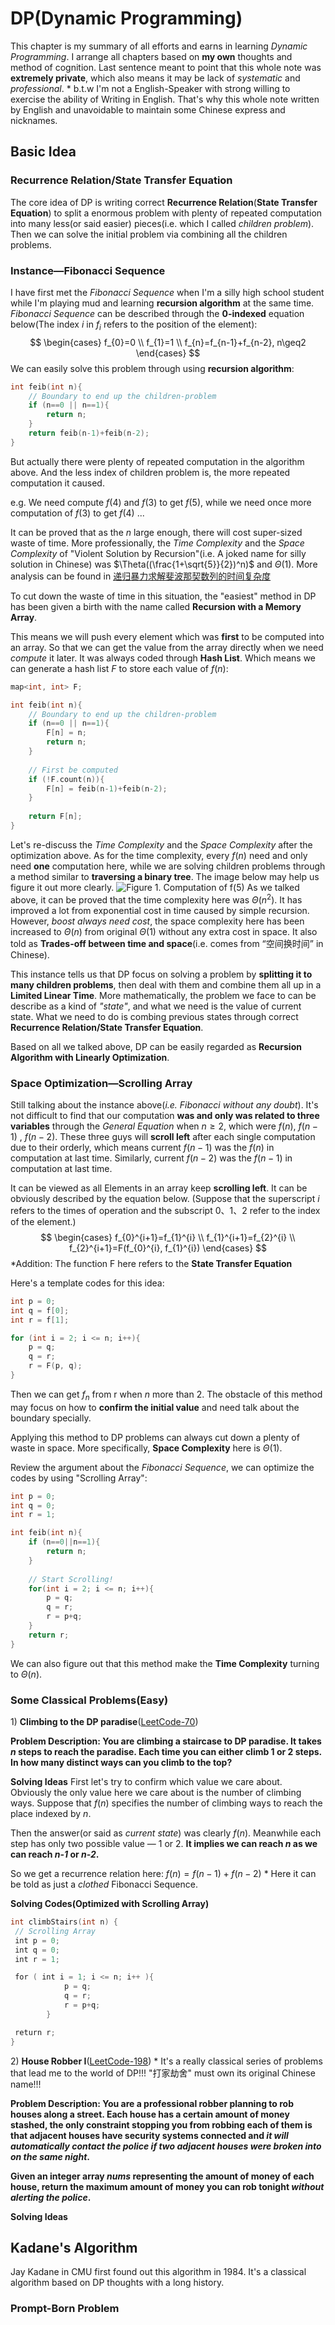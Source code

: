 # DP(Dynamic Programming)
This chapter is my summary of all efforts and earns in learning *Dynamic Programming*. I arrange all chapters based on **my own** thoughts and method of cognition. Last sentence meant to point that this whole note was **extremely private**, which also means it may be lack of *systematic* and *professional*.
\* b.t.w I'm not a English-Speaker with strong willing to exercise the ability of Writing in English. That's why this whole note written by English and unavoidable to maintain some Chinese express and nicknames.

##  Basic Idea

### Recurrence Relation/State Transfer Equation

The core idea of DP is writing correct **Recurrence Relation**(**State Transfer Equation**) to split a enormous problem with plenty of repeated computation into many less(or said easier) pieces(i.e. which I called *children problem*). Then we can solve the initial problem via combining all the children problems.

### Instance—Fibonacci Sequence

I have first met the *Fibonacci Sequence* when I'm a silly high school student while I'm playing mud and learning **recursion algorithm** at the same time. *Fibonacci Sequence* can be described through the **0-indexed** equation below(The index *i* in $f_{i}$ refers to the position of the element):
	$$
\begin{cases}
    f_{0}=0 \\
    f_{1}=1 \\
    f_{n}=f_{n-1}+f_{n-2}, n\geq2
\end{cases}
$$
We can easily solve this problem through using **recursion algorithm**:
```cpp
int feib(int n){
	// Boundary to end up the children-problem
	if (n==0 || n==1){
		return n;
	}
	return feib(n-1)+feib(n-2);
}
```

But actually there were plenty of repeated computation in the algorithm above. And the less index of children problem is, the more repeated computation it caused.

e.g. We need compute $f(4)$ and $f(3)$ to get $f(5)$, while we need once more computation of $f(3)$ to get $f(4)$ ...

It can be proved that as the *n* large enough, there will cost super-sized waste of time. More professionally, the *Time Complexity* and the *Space Complexity* of "Violent Solution by Recursion"(i.e. A joked name for silly solution in Chinese) was $\Theta((\frac{1+\sqrt{5}}{2})^n)$ and $\Theta(1)$. More analysis can be found in [递归暴力求解斐波那契数列的时间复杂度](https://zhuanlan.zhihu.com/p/257214075)

To cut down the waste of time in this situation, the "easiest" method in DP has been given a birth with the name called **Recursion with a Memory Array**.

This means we will push every element which was **first** to be computed into an array. So that we can get the value from the array directly when we need *compute* it later. It was always coded through **Hash List**. Which means we can generate a hash list *F* to store each value of $f(n)$:
```cpp
map<int, int> F;

int feib(int n){
	// Boundary to end up the children-problem
	if (n==0 || n==1){
		F[n] = n;
		return n;
	}
	
	// First be computed
	if (!F.count(n)){
		F[n] = feib(n-1)+feib(n-2);
	}
	
	return F[n];
}
```

Let's re-discuss the *Time Complexity* and the *Space Complexity* after the optimization above. As for the time complexity, every $f(n)$ need and only need **one** computation here, while we are solving children problems through a method similar to **traversing a binary tree**. The image below may help us figure it out more clearly. 
![Figure 1. Computation of f(5)](./imgs/1.png)
As we talked above, it can be proved that the time complexity here was $\Theta(n^2)$. It has improved a lot from exponential cost in time caused by simple recursion. However, *boost always need cost*, the space complexity here has been increased to $\Theta(n)$ from original $\Theta(1)$ without any extra cost in space. It also told as **Trades-off between time and space**(i.e. comes from “空间换时间” in Chinese).

This instance tells us that DP focus on solving a problem by **splitting it to many children problems**, then deal with them and combine them all up in a **Limited Linear Time**. More mathematically, the problem we face to can be describe as a kind of *"state"*, and what we need is the value of current state. What we need to do is combing previous states through correct **Recurrence Relation/State Transfer Equation**. 

Based on all we talked above, DP can be easily regarded as **Recursion Algorithm with Linearly Optimization**.

### Space Optimization—Scrolling Array

Still talking about the instance above(*i.e. Fibonacci without any doubt*). It's not difficult to find that our computation **was and only was related to three variables** through the *General Equation* when $n\geq2$, which were $f(n)$, $f(n-1)$ , $f(n-2)$. These three guys will **scroll left** after each single computation due to their orderly, which means current $f(n-1)$ was the $f(n)$ in computation at last time. Similarly, current $f(n-2)$ was the $f(n-1)$ in computation at last time.

It can be viewed as all Elements in an array keep **scrolling left**. It can be obviously described by the equation below. (Suppose that the superscript *i* refers to the times of operation and the subscript $0、1、2$ refer to the index of the element.)
$$
\begin{cases}
    f_{0}^{i+1}=f_{1}^{i} \\
    f_{1}^{i+1}=f_{2}^{i} \\
    f_{2}^{i+1}=F(f_{0}^{i}, f_{1}^{i})
\end{cases}
$$
\*Addition: The function F here refers to the **State Transfer Equation**

Here's a template codes for this idea:
```cpp
int p = 0;
int q = f[0];
int r = f[1];

for (int i = 2; i <= n; i++){
	p = q;
	q = r;
	r = F(p, q);
}
```

Then we can get $f_{n}$ from r when *n* more than 2. The obstacle of this method may focus on how to **confirm the initial value** and need talk about the boundary specially.

Applying this method to DP problems can always cut down a plenty of waste in space. More specifically, **Space Complexity** here is $\Theta(1)$.

Review the argument about the *Fibonacci Sequence*, we can optimize the codes by using "Scrolling Array":
```cpp
int p = 0;
int q = 0;
int r = 1;

int feib(int n){
	if (n==0||n==1){
		return n;
	}
	
	// Start Scrolling!
	for(int i = 2; i <= n; i++){
		p = q;
		q = r;
		r = p+q;
	}
	return r;
}
```

We can also figure out that this method make the **Time Complexity** turning to $\Theta(n)$.

### Some Classical Problems(Easy)

1\) **Climbing to the DP paradise**([LeetCode-70](https://leetcode.cn/problems/climbing-stairs/?envType=study-plan&id=dong-tai-gui-hua-ru-men&plan=dynamic-programming&plan_progress=xh7ysyvj))

**Problem Description: 
You are climbing a staircase to DP paradise. It takes *n* steps to reach the paradise. Each time you can either climb 1 or 2 steps. In how many distinct ways can you climb to the top?**

**Solving Ideas**
First let's try to confirm which value we care about. Obviously the only value here we care about is the number of climbing ways. Suppose that $f(n)$ specifies the number of climbing ways to reach the place indexed by *n*.

Then the answer(or said as *current state*) was clearly $f(n)$. Meanwhile each step has only two possible value — 1 or 2. **It implies we can reach *n* as we can reach *n-1* or *n-2*.**

So we get a recurrence relation here:
$f(n)=f(n-1)+f(n-2)$
\* Here it can be told as just a *clothed* Fibonacci Sequence.

**Solving Codes(Optimized with Scrolling Array)**
```cpp
int climbStairs(int n) {
 // Scrolling Array
 int p = 0;
 int q = 0;
 int r = 1;

 for ( int i = 1; i <= n; i++ ){
            p = q;
            q = r;
            r = p+q;
        }  

 return r;
}
```

2\) **House Robber Ⅰ**([LeetCode-198](https://leetcode.cn/problems/house-robber/?envType=study-plan&id=dong-tai-gui-hua-ru-men&plan=dynamic-programming&plan_progress=xh7ysyvj))
\* It's a really classical series of problems that lead me to the world of DP!!! "打家劫舍" must own its original Chinese name!!!

**Problem Description:
You are a professional robber planning to rob houses along a street. Each house has a certain amount of money stashed, the only constraint stopping you from robbing each of them is that adjacent houses have security systems connected and *it will automatically contact the police if two adjacent houses were broken into on the same night*.**

**Given an integer array *nums* representing the amount of money of each house, return the maximum amount of money you can rob tonight *without alerting the police*.**

**Solving Ideas**

## Kadane's Algorithm
Jay Kadane in CMU first found out this algorithm in 1984. It's a classical algorithm based on DP thoughts with a long history.

### Prompt-Born Problem
